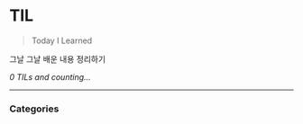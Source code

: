# TIL
> Today I Learned

그날 그날 배운 내용 정리하기


_0 TILs and counting..._

---

### Categories


[1]: https://simonwillison.net/2020/Apr/20/self-rewriting-readme/
[2]: https://github.com/jbranchaud/til


